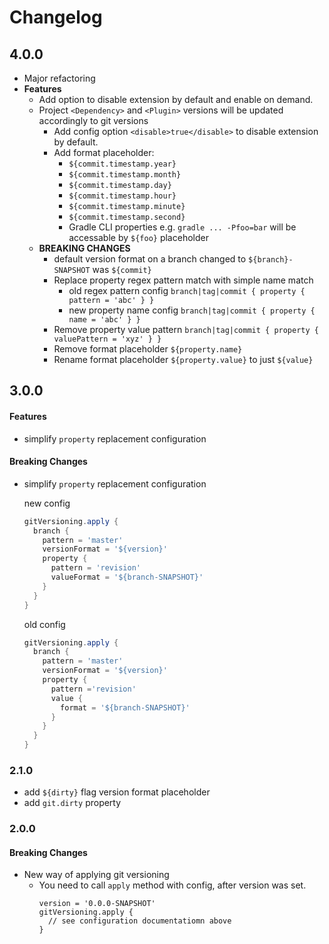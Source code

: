 # Changelog

## 4.0.0
* Major refactoring
* **Features** 
    * Add option to disable extension by default and enable on demand.
    * Project `<Dependency>` and `<Plugin>` versions will be updated accordingly to git versions
      * Add config option `<disable>true</disable>` to disable extension by default.
      * Add format placeholder:
        * `${commit.timestamp.year}`
        * `${commit.timestamp.month}`
        * `${commit.timestamp.day}`
        * `${commit.timestamp.hour}`
        * `${commit.timestamp.minute}`
        * `${commit.timestamp.second}`
        * Gradle CLI properties e.g. `gradle ... -Pfoo=bar` will be accessable by `${foo}` placeholder
    * **BREAKING CHANGES**
      * default version format on a branch changed to `${branch}-SNAPSHOT` was `${commit}`
      * Replace property regex pattern match with simple name match
        * old regex pattern config `branch|tag|commit { property { pattern = 'abc' } }` 
        * new property name config `branch|tag|commit { property { name = 'abc' } }` 
      * Remove property value pattern `branch|tag|commit { property { valuePattern = 'xyz' } }`
      * Remove format placeholder `${property.name}`
      * Rename format placeholder `${property.value}` to just `${value}`


## 3.0.0
#### Features
* simplify `property` replacement configuration

#### Breaking Changes
* simplify `property` replacement configuration
    
    new config
    ```groovy
    gitVersioning.apply {
      branch {
        pattern = 'master'
        versionFormat = '${version}'
        property {
          pattern = 'revision'
          valueFormat = '${branch-SNAPSHOT}'
        }
      }
    }
    ```
    old config
    ```groovy
    gitVersioning.apply {
      branch {
        pattern = 'master'
        versionFormat = '${version}'
        property {
          pattern ='revision'
          value {
            format = '${branch-SNAPSHOT}'
          }
        }
      }
    }
    ```
  
### 2.1.0
* add `${dirty}` flag version format placeholder
* add `git.dirty` property

### 2.0.0

#### Breaking Changes
* New way of applying git versioning
  * You need to call `apply` method with config, after version was set. 
    ```
    version = '0.0.0-SNAPSHOT'
    gitVersioning.apply {
      // see configuration documentatiomn above
    }
    ```